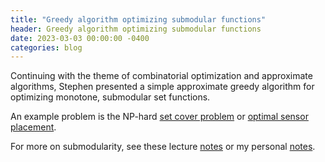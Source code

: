 ```yaml
---
title: "Greedy algorithm optimizing submodular functions"
header: Greedy algorithm optimizing submodular functions
date: 2023-03-03 00:00:00 -0400
categories: blog
---
```


Continuing with the theme of combinatorial optimization and
approximate algorithms, Stephen presented a simple approximate
greedy algorithm for optimizing monotone, submodular set functions.

An example problem is the NP-hard [set cover
problem](https://en.wikipedia.org/wiki/Set_cover_problem) or [optimal
sensor placement](https://jmlr.org/papers/volume9/krause08a/krause08a.pdf).

For more on submodularity, see these
lecture [notes](https://people.seas.harvard.edu/~yaron/AM221-S16/lecture_notes/AM221_lecture18.pdf) or my personal [notes](https://lectures.cgdct.moe/misc/gacha-optimization/writeup.pdf#page=35).
